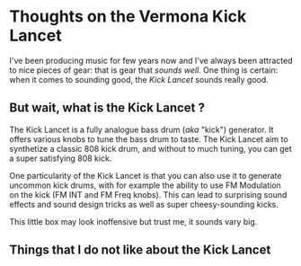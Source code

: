 # Thoughts on the Vermona Kick Lancet

I've been producing music for few years now and I've always been attracted to nice pieces of gear: that is gear that *sounds well*. One thing is certain: when it comes to sounding good, the *Kick Lancet* sounds really good.

## But wait, what is the Kick Lancet ?

The Kick Lancet is a fully analogue bass drum (*aka* "kick") generator. It offers various knobs to tune the bass drum to taste. The Kick Lancet aim to synthetize a classic 808 kick drum, and without to much tuning, you can get a super satisfying 808 kick.

One particularity of the Kick Lancet is that you can also use it to generate uncommon kick drums, with for example the ability to use FM Modulation on the kick (FM INT and FM Freq knobs). This can lead to surprising sound effects and sound design tricks as well as super cheesy-sounding kicks.

This little box may look inoffensive but trust me, it sounds vary big.

## Things that I do not like about the Kick Lancet


